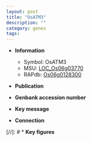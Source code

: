 ```yaml
---
layout: post
title: "OsATM3"
description: ""
category: genes
tags: 
---
```


* **Information**  
    + Symbol: OsATM3  
    + MSU: [LOC_Os06g03770](http://rice.uga.edu/cgi-bin/ORF_infopage.cgi?orf=LOC_Os06g03770)  
    + RAPdb: [Os06g0128300](http://rapdb.dna.affrc.go.jp/viewer/gbrowse_details/irgsp1?name=Os06g0128300)  

* **Publication**  

* **Genbank accession number**  

* **Key message**  

* **Connection**  

[//]: # * **Key figures**  


